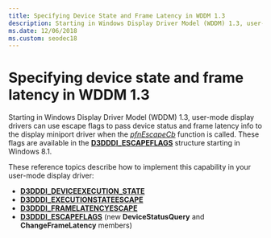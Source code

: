 ```yaml
---
title: Specifying Device State and Frame Latency in WDDM 1.3
description: Starting in Windows Display Driver Model (WDDM) 1.3, user-mode display drivers can use escape flags to pass device status and frame latency info to the display miniport driver.
ms.date: 12/06/2018
ms.custom: seodec18
---
```


# Specifying device state and frame latency in WDDM 1.3


Starting in Windows Display Driver Model (WDDM) 1.3, user-mode display drivers can use escape flags to pass device status and frame latency info to the display miniport driver when the [*pfnEscapeCb*](/windows-hardware/drivers/ddi/d3dumddi/nc-d3dumddi-pfnd3dddi_escapecb) function is called. These flags are available in the [**D3DDDI\_ESCAPEFLAGS**](/windows-hardware/drivers/ddi/d3dukmdt/ns-d3dukmdt-_d3dddi_escapeflags) structure starting in Windows 8.1.

These reference topics describe how to implement this capability in your user-mode display driver:

-   [**D3DDDI\_DEVICEEXECUTION\_STATE**](/windows-hardware/drivers/ddi/d3dumddi/ne-d3dumddi-_d3dddi_deviceexecution_state)
-   [**D3DDDI\_EXECUTIONSTATEESCAPE**](/windows-hardware/drivers/ddi/d3dumddi/ns-d3dumddi-_d3dddi_executionstateescape)
-   [**D3DDDI\_FRAMELATENCYESCAPE**](/windows-hardware/drivers/ddi/d3dumddi/ns-d3dumddi-_d3dddi_framelatencyescape)
-   [**D3DDDI\_ESCAPEFLAGS**](/windows-hardware/drivers/ddi/d3dukmdt/ns-d3dukmdt-_d3dddi_escapeflags) (new **DeviceStatusQuery** and **ChangeFrameLatency** members)

 

